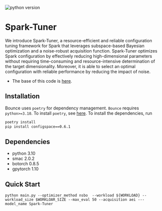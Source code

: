 ![python version](https://img.shields.io/badge/python-3.10-blue)
  
# Spark-Tuner
We introduce Spark-Tuner, a resource-efficient and reliable configuration tuning framework for Spark that leverages subspace-based Bayesian optimization and a noise-robust acquisition function. Spark-Tuner optimizes Spark configuration by effectively reducing high-dimensional parameters without requiring time-consuming and resource-intensive determination of the target dimensionality. Moreover, it is able to select an optimal configuration with reliable performance by reducing the impact of noise.

* The base of this code is [here](https://github.com/LeoIV/Bounce).


## Installation

Bounce uses `poetry` for dependency management.
`Bounce` requires `python>=3.10`. To install `poetry`, see [here](https://python-poetry.org/docs/#installation).
To install the dependencies, run

```bash
poetry install
pip install configspace==0.6.1
```

## Dependencies

- python 3.10
- smac 2.0.2
- botorch 0.8.5
- gpytorch 1.10


## Quick Start
```
python main.py --optimizer_method nsbo  --workload ${WORKLOAD} --workload_size $WORKLOAR_SIZE --max_eval 50 --acquisition aei ---model_name Spark-Tuner
```
